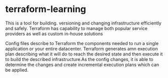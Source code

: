 # terraform-learning
This is a tool for building. versioning and changing infrastructure efficiently and safely.
Terraform has capability to manage both popular service providers as well as custom in-house solutions

Config files describe to Terraform the components needed to run a single application or your entire datacenter. Terraform generates amn execution plan describing what it will do to reach the desired state and then execute it to build the described infrastructure.As the config changes, it is able to determine the changes and create incremental execution plans which can be applied.
